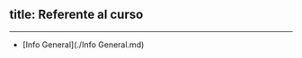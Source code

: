title: Referente al curso
---


----------------------------------------------------------

* [Info General](./Info General.md)
